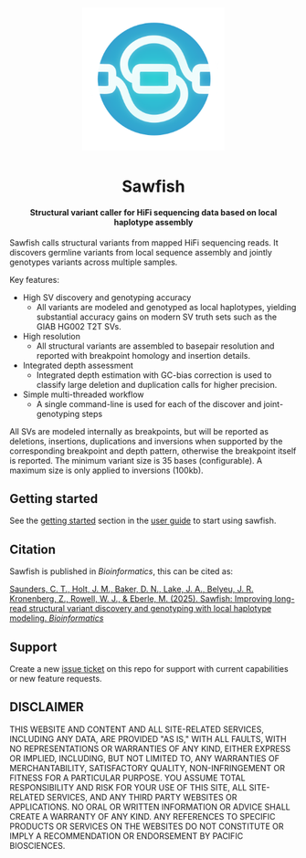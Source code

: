 <h1 align="center"><img width="250px" src="img/logo.svg"/></h1>

<h1 align="center">Sawfish</h1>

<h4 align="center">Structural variant caller for HiFi sequencing data based on local haplotype assembly</h3>

Sawfish calls structural variants from mapped HiFi sequencing reads. It discovers germline variants from local sequence assembly and jointly genotypes variants across multiple samples.

Key features:
- High SV discovery and genotyping accuracy
  - All variants are modeled and genotyped as local haplotypes, yielding substantial accuracy gains on modern SV truth sets such as the GIAB HG002 T2T SVs. 
- High resolution
  - All structural variants are assembled to basepair resolution and reported with breakpoint homology and insertion details.
- Integrated depth assessment
  - Integrated depth estimation with GC-bias correction is used to classify large deletion and duplication calls for higher precision.
- Simple multi-threaded workflow
  - A single command-line is used for each of the discover and joint-genotyping steps

All SVs are modeled internally as breakpoints, but will be reported as deletions, insertions, duplications and inversions when supported by the corresponding breakpoint and depth pattern, otherwise the breakpoint itself is reported. The minimum variant size is 35 bases (configurable). A maximum size is only applied to inversions (100kb).

## Getting started

See the [getting started](docs/user_guide.md#getting-started) section in the [user guide](docs/user_guide.md) to start using sawfish.

## Citation

Sawfish is published in *Bioinformatics*, this can be cited as:

[Saunders, C. T., Holt, J. M., Baker, D. N., Lake, J. A., Belyeu, J. R. Kronenberg, Z., Rowell, W. J., & Eberle, M. (2025). Sawfish: Improving long-read structural variant discovery and genotyping with local haplotype modeling. *Bioinformatics*](https://doi.org/10.1093/bioinformatics/btaf136)

## Support

Create a new [issue ticket](https://github.com/PacificBiosciences/sawfish/issues) on this repo for support with current capabilities or new feature requests.

## DISCLAIMER
THIS WEBSITE AND CONTENT AND ALL SITE-RELATED SERVICES, INCLUDING ANY DATA, ARE PROVIDED "AS IS," WITH ALL FAULTS, WITH NO REPRESENTATIONS OR WARRANTIES OF ANY KIND, EITHER EXPRESS OR IMPLIED, INCLUDING, BUT NOT LIMITED TO, ANY WARRANTIES OF MERCHANTABILITY, SATISFACTORY QUALITY, NON-INFRINGEMENT OR FITNESS FOR A PARTICULAR PURPOSE. YOU ASSUME TOTAL RESPONSIBILITY AND RISK FOR YOUR USE OF THIS SITE, ALL SITE-RELATED SERVICES, AND ANY THIRD PARTY WEBSITES OR APPLICATIONS. NO ORAL OR WRITTEN INFORMATION OR ADVICE SHALL CREATE A WARRANTY OF ANY KIND. ANY REFERENCES TO SPECIFIC PRODUCTS OR SERVICES ON THE WEBSITES DO NOT CONSTITUTE OR IMPLY A RECOMMENDATION OR ENDORSEMENT BY PACIFIC BIOSCIENCES.
